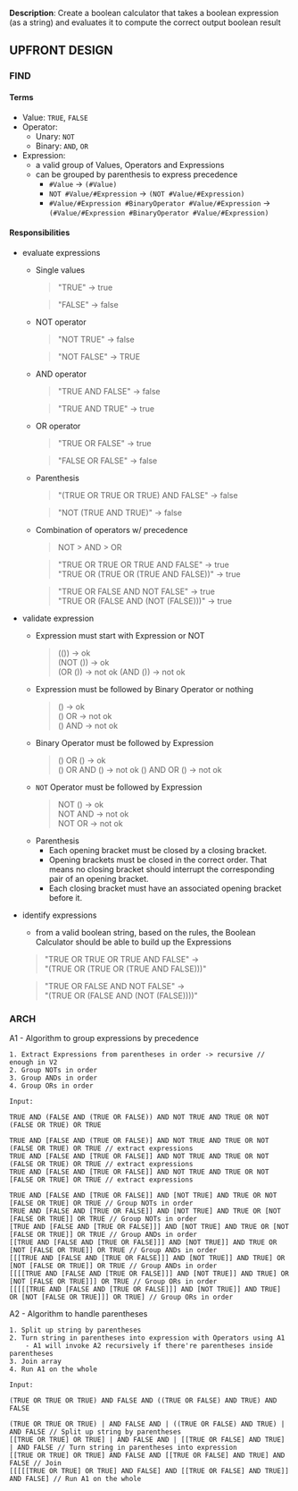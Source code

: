 **Description**: Create a boolean calculator that takes a boolean expression (as a string) and evaluates it to compute the correct output boolean result

## UPFRONT DESIGN

### FIND

#### Terms

- Value: `TRUE`, `FALSE`
- Operator:
    - Unary: `NOT`
    - Binary: `AND`, `OR`
- Expression: 
    - a valid group of Values, Operators and Expressions
    - can be grouped by parenthesis to express precedence
        - `#Value` -> `(#Value)`
        - `NOT #Value/#Expression` -> `(NOT #Value/#Expression)`
        - `#Value/#Expression #BinaryOperator #Value/#Expression` -> `(#Value/#Expression #BinaryOperator #Value/#Expression)`

#### Responsibilities
- evaluate expressions
    - Single values
        > "TRUE" -> true

        > "FALSE" -> false
    - NOT operator
        > "NOT TRUE" -> false

        > "NOT FALSE" -> TRUE
    - AND operator
        > "TRUE AND FALSE" -> false

        > "TRUE AND TRUE" -> true
    - OR operator
        > "TRUE OR FALSE" -> true

        > "FALSE OR FALSE" -> false
    - Parenthesis
        > "(TRUE OR TRUE OR TRUE) AND FALSE" -> false

        > "NOT (TRUE AND TRUE)" -> false
    - Combination of operators w/ precedence
        > NOT > AND > OR

        > "TRUE OR TRUE OR TRUE AND FALSE" -> true  
        "TRUE OR (TRUE OR (TRUE AND FALSE))" -> true

        > "TRUE OR FALSE AND NOT FALSE" -> true  
        "TRUE OR (FALSE AND (NOT (FALSE)))" -> true
- validate expression
    - Expression must start with Expression or NOT
        > (()) -> ok  
        (NOT ()) -> ok  
        (OR ()) -> not ok
        (AND ()) -> not ok
    - Expression must be followed by Binary Operator or nothing
        >() -> ok  
        () OR -> not ok  
        () AND -> not ok
    - Binary Operator must be followed by Expression
        >() OR () -> ok  
        () OR AND () -> not ok
        () AND OR () -> not ok
    - `NOT` Operator must be followed by Expression
        >NOT () -> ok  
        NOT AND -> not ok  
        NOT OR -> not ok
    - Parenthesis
        - Each opening bracket must be closed by a closing bracket.
        - Opening brackets must be closed in the correct order. That means no closing bracket should interrupt the corresponding pair of an opening bracket.
        - Each closing bracket must have an associated opening bracket before it.
- identify expressions
    - from a valid boolean string, based on the rules, the Boolean Calculator should be able to build up the Expressions
    > "TRUE OR TRUE OR TRUE AND FALSE" ->  
    "(TRUE OR (TRUE OR (TRUE AND FALSE)))"  
      
    > "TRUE OR FALSE AND NOT FALSE" ->  
    "(TRUE OR (FALSE AND (NOT (FALSE))))"


### ARCH

A1 - Algorithm to group expressions by precedence

    1. Extract Expressions from parentheses in order -> recursive // enough in V2
    2. Group NOTs in order
    3. Group ANDs in order
    4. Group ORs in order

    Input:

    TRUE AND (FALSE AND (TRUE OR FALSE)) AND NOT TRUE AND TRUE OR NOT (FALSE OR TRUE) OR TRUE

    TRUE AND [FALSE AND (TRUE OR FALSE)] AND NOT TRUE AND TRUE OR NOT (FALSE OR TRUE) OR TRUE // extract expressions
    TRUE AND [FALSE AND [TRUE OR FALSE]] AND NOT TRUE AND TRUE OR NOT (FALSE OR TRUE) OR TRUE // extract expressions
    TRUE AND [FALSE AND [TRUE OR FALSE]] AND NOT TRUE AND TRUE OR NOT [FALSE OR TRUE] OR TRUE // extract expressions

    TRUE AND [FALSE AND [TRUE OR FALSE]] AND [NOT TRUE] AND TRUE OR NOT [FALSE OR TRUE] OR TRUE // Group NOTs in order
    TRUE AND [FALSE AND [TRUE OR FALSE]] AND [NOT TRUE] AND TRUE OR [NOT [FALSE OR TRUE]] OR TRUE // Group NOTs in order
    [TRUE AND [FALSE AND [TRUE OR FALSE]]] AND [NOT TRUE] AND TRUE OR [NOT [FALSE OR TRUE]] OR TRUE // Group ANDs in order
    [[TRUE AND [FALSE AND [TRUE OR FALSE]]] AND [NOT TRUE]] AND TRUE OR [NOT [FALSE OR TRUE]] OR TRUE // Group ANDs in order
    [[[TRUE AND [FALSE AND [TRUE OR FALSE]]] AND [NOT TRUE]] AND TRUE] OR [NOT [FALSE OR TRUE]] OR TRUE // Group ANDs in order
    [[[[TRUE AND [FALSE AND [TRUE OR FALSE]]] AND [NOT TRUE]] AND TRUE] OR [NOT [FALSE OR TRUE]]] OR TRUE // Group ORs in order
    [[[[[TRUE AND [FALSE AND [TRUE OR FALSE]]] AND [NOT TRUE]] AND TRUE] OR [NOT [FALSE OR TRUE]]] OR TRUE] // Group ORs in order

A2 - Algorithm to handle parentheses

    1. Split up string by parentheses
    2. Turn string in parentheses into expression with Operators using A1 
        - A1 will invoke A2 recursively if there're parentheses inside parentheses
    3. Join array
    4. Run A1 on the whole

    Input:

    (TRUE OR TRUE OR TRUE) AND FALSE AND ((TRUE OR FALSE) AND TRUE) AND FALSE

    (TRUE OR TRUE OR TRUE) | AND FALSE AND | ((TRUE OR FALSE) AND TRUE) | AND FALSE // Split up string by parentheses
    [[TRUE OR TRUE] OR TRUE] | AND FALSE AND | [[TRUE OR FALSE] AND TRUE] | AND FALSE // Turn string in parentheses into expression
    [[TRUE OR TRUE] OR TRUE] AND FALSE AND [[TRUE OR FALSE] AND TRUE] AND FALSE // Join
    [[[[[TRUE OR TRUE] OR TRUE] AND FALSE] AND [[TRUE OR FALSE] AND TRUE]] AND FALSE] // Run A1 on the whole